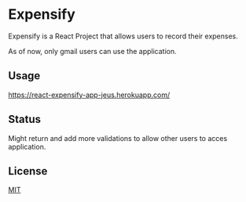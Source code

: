 # Expensify
Expensify is a React Project that allows users to record their expenses.

As of now, only gmail users can use the application.

## Usage
https://react-expensify-app-jeus.herokuapp.com/

## Status
Might return and add more validations to allow other users to acces application.


## License
[MIT](https://choosealicense.com/licenses/mit/)
